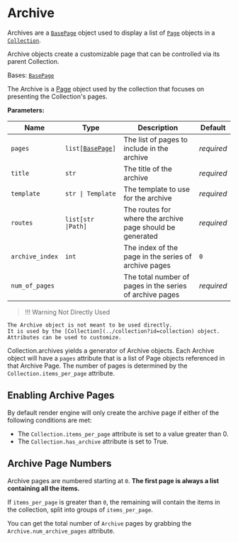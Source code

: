 <!-- markdownlint-disable MD052 -->
# Archive

Archives are a [`BasePage`](../page?id=basepage) object used to display a list of [`Page`](../page?id=page) objects in a [`Collection`](../collection?id=collection).

Archive objects create a customizable page that can be controlled via its parent Collection.

Bases: [`BasePage`](../page?id=basepage)

The Archive is a [Page](../page?id=page) object used by the collection
that focuses on presenting the Collection's pages.

**Parameters:**

| Name | Type | Description | Default |
| --- | --- | --- | --- |
| `pages` | `list[`[`BasePage`](../page?id=basepage)`]` |The list of pages to include in the archive | _required_ |
| `title` | `str` |The title of the archive | _required_ |
| `template` | `str \| Template` |The template to use for the archive | _required_ |
| `routes` | `list[str \|Path]` |The routes for where the archive page should be generated | _required_ |
| `archive_index` | `int` |The index of the page in the series of archive pages | `0` |
| `num_of_pages` |  |The total number of pages in the series of archive pages | _required_ |

> !!! Warning Not Directly Used

    The Archive object is not meant to be used directly.
    It is used by the [Collection](../collection?id=collection) object.
    Attributes can be used to customize.

Collection.archives yields a generator of Archive objects. Each Archive object will have a `pages` attribute that is a list of Page objects referenced in that Archive Page. The number of pages is determined by the `Collection.items_per_page` attribute.

## Enabling Archive Pages

By default render engine will only create the archive page if either of the following conditions are met:

- The `Collection.items_per_page` attribute is set to a value greater than 0.
- The `Collection.has_archive` attribute is set to True.

## Archive Page Numbers

Archive pages are numbered starting at `0`. **The first page is always a list containing all the items.**

If `items_per_page` is greater than `0`, the remaining will contain the items in the collection, split into groups of `items_per_page`.

You can get the total number of `Archive` pages by grabbing the `Archive.num_archive_pages` attribute.
